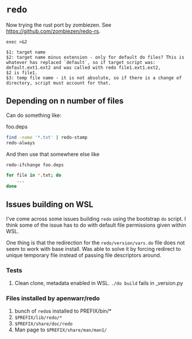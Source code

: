 # `redo`

Now trying the rust port by zombiezen. See <https://github.com/zombiezen/redo-rs>.

```
exec >&2
```

```
$1: target name
$2: target name minus extension - only for default do files? This is
whatever has replaced `default`, so if target script was:
default.ext1.ext2 and was called with redo file1.ext1.ext2,
$2 is file1.
$3: temp file name - it is not absolute, so if there is a change of
directory, script must account for that.
```

## Depending on n number of files

Can do something like:

foo.deps
```sh
find -name '*.txt' | redo-stamp
redo-always
```

And then use that somewhere else like

```sh
redo-ifchange foo.deps

for file in *.txt; do
    ...
done
```

## Issues building on WSL

I've come across some issues building `redo` using the bootstrap `do` script.
I think some of the issue has to do with default file permissions given within WSL.

One thing is that the redirection for the `redo/version/vars.do` file does not seem to work with base install.
Was able to solve it by forcing redirect to unique temporary file instead of passing file descriptors around.


### Tests

1. Clean clone, metadata enabled in WSL. `./do build` fails in \_version.py

### Files installed by apenwarr/redo

1. bunch of `redo`s installed to PREFIX/bin/\*
2. `$PREFIX/lib/redo/*`
3. `$PREFIX/share/doc/redo`
4. Man page to `$PREFIX/share/man/man1/`


